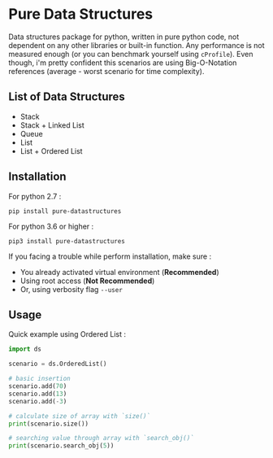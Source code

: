 # Pure Data Structures

Data structures package for python, written in pure python code, not dependent on any other libraries or built-in function. Any performance is not measured enough (or you can benchmark yourself using `cProfile`). Even though, i'm pretty confident this scenarios are using Big-O-Notation references (average - worst scenario for time complexity).

## List of Data Structures

- Stack
- Stack + Linked List
- Queue
- List
- List + Ordered List

## Installation

For python 2.7 :

`pip install pure-datastructures`

For python 3.6 or higher :

`pip3 install pure-datastructures`

If you facing a trouble while perform installation, make sure :

- You already activated virtual environment (**Recommended**)
- Using root access (**Not Recommended**)
- Or, using verbosity flag `--user`

## Usage

Quick example using Ordered List :

```python
import ds

scenario = ds.OrderedList()

# basic insertion
scenario.add(70)
scenario.add(13)
scenario.add(-3)

# calculate size of array with `size()`
print(scenario.size())

# searching value through array with `search_obj()`
print(scenario.search_obj(5))
```

